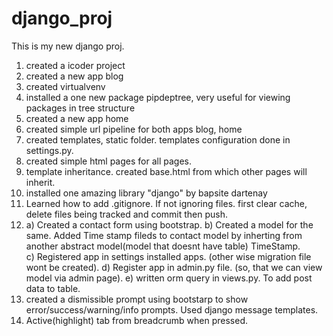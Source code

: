 # django_proj
This is my new django proj.

1) created a icoder project 
2) created a new app blog 
3) created virtualvenv
4) installed a one new package pipdeptree, very useful for viewing packages in tree structure
5) created a new app home 
6) created simple url pipeline for both apps blog, home 
7) created templates, static folder. templates configuration done in settings.py. 
8) created simple html pages for all pages.
9) template inheritance. created base.html from which other pages will inherit. 
10) installed one amazing library "django" by bapsite dartenay 
11) Learned how to add .gitignore. If not ignoring files. first clear cache, delete files being tracked and commit then push. 
12) a) Created a contact form using bootstrap. 
    b) Created a model for the same. Added Time stamp fileds to contact model by inherting from another abstract model(model that doesnt have table) TimeStamp.  
    c) Registered app in settings installed apps. (other wise migration file wont be created).
    d) Register app in admin.py file. (so, that we can view model via admin page).
    e) written orm query in views.py. To add post data to table. 
13) created a dismissible prompt using bootstarp to show error/success/warning/info prompts.
    Used django message templates. 
14) Active(highlight) tab from breadcrumb when pressed.